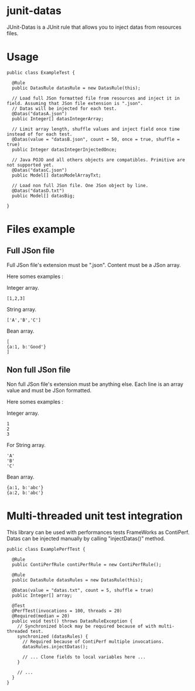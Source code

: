# junit-datas
JUnit-Datas is a JUnit rule that allows you to inject datas from resources files.


# Usage
```
public class ExampleTest {

  @Rule
  public DatasRule datasRule = new DatasRule(this);
  
  // Load full JSon formatted file from resources and inject it in field. Assuming that JSon file extension is ".json".
  // Datas will be injected for each test.
  @Datas("datasA.json")
  public Integer[] datasIntegerArray;

  // Limit array length, shuffle values and inject field once time instead of for each test.
  @Datas(value = "datasB.json", count = 50, once = true, shuffle = true)
  public Integer datasIntegerInjectedOnce;

  // Java POJO and all others objects are compatibles. Primitive are not supported yet.
  @Datas("datasC.json")
  public Model[] datasModelArrayTxt;

  // Load non full JSon file. One JSon object by line.
  @Datas("datasD.txt")
  public Model[] datasBig;

}
```

# Files example
## Full JSon file
Full JSon file's extension must be ".json".
Content must be a JSon array.

Here somes examples :

Integer array.
```
[1,2,3]
```

String array.
```
['A','B','C']
```

Bean array.
```
[
{a:1, b:'Good'}
]
```


## Non full JSon file
Non full JSon file's extension must be anything else.
Each line is an array value and must be JSon formatted.

Here somes examples :

Integer array.
```
1
2
3
```

For String array.
```
'A'
'B'
'C'
```

Bean array.
```
{a:1, b:'abc'}
{a:2, b:'abc'}
```

# Multi-threaded unit test integration
This library can be used with performances tests FrameWorks as ContiPerf.
Datas can be injected manually by calling "injectDatas()" method.
```
public class ExamplePerfTest {

  @Rule
  public ContiPerfRule contiPerfRule = new ContiPerfRule();

  @Rule
  public DatasRule datasRules = new DatasRule(this);

  @Datas(value = "datas.txt", count = 5, shuffle = true)
  public Integer[] array;

  @Test
  @PerfTest(invocations = 100, threads = 20)
  @Required(median = 20)
  public void test() throws DatasRuleException {
    // Synchronized block may be required because of with multi-threaded test.
    synchronized (datasRules) {
      // Required because of ContiPerf multiple invocations.
      datasRules.injectDatas();

      // ... Clone fields to local variables here ...
    }
    
    // ...
  }
}
```